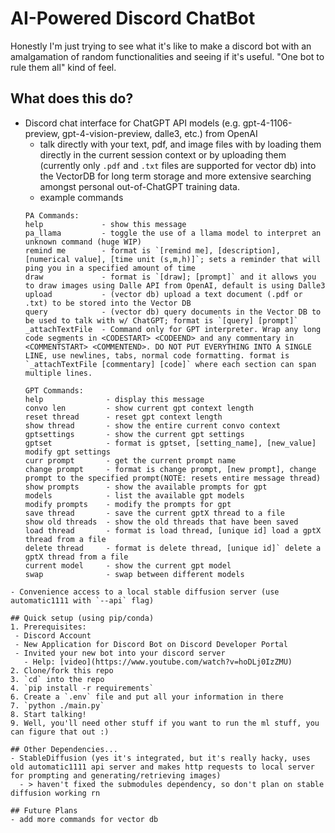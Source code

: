 # AI-Powered Discord ChatBot
Honestly I'm just trying to see what it's like to make a discord bot with an amalgamation of random functionalities and seeing if it's useful. "One bot to rule them all" kind of feel.

## What does this do?
- Discord chat interface for ChatGPT API models (e.g. gpt-4-1106-preview, gpt-4-vision-preview, dalle3, etc.) from OpenAI
  - talk directly with your text, pdf, and image files with by loading them directly in the current session context or by uploading them (currently only `.pdf` and `.txt` files are supported for vector db) into the VectorDB for long term storage and more extensive searching amongst personal out-of-ChatGPT training data.
  - example commands
  ```
  PA Commands:
  help             - show this message
  pa_llama         - toggle the use of a llama model to interpret an unknown command (huge WIP)
  remind me        - format is `[remind me], [description], [numerical value], [time unit (s,m,h)]`; sets a reminder that will ping you in a specified amount of time
  draw             - format is `[draw]; [prompt]` and it allows you to draw images using Dalle API from OpenAI, default is using Dalle3
  upload           - (vector db) upload a text document (.pdf or .txt) to be stored into the Vector DB
  query            - (vector db) query documents in the Vector DB to be used to talk with w/ ChatGPT; format is `[query] [prompt]`
  _attachTextFile  - Command only for GPT interpreter. Wrap any long code segments in <CODESTART> <CODEEND> and any commentary in <COMMENTSTART> <COMMENTEND>. DO NOT PUT EVERYTHING INTO A SINGLE LINE, use newlines, tabs, normal code formatting. format is `_attachTextFile [commentary] [code]` where each section can span multiple lines.

  GPT Commands:
  help              - display this message
  convo len         - show current gpt context length
  reset thread      - reset gpt context length
  show thread       - show the entire current convo context
  gptsettings       - show the current gpt settings
  gptset            - format is gptset, [setting_name], [new_value] modify gpt settings
  curr prompt       - get the current prompt name
  change prompt     - format is change prompt, [new prompt], change prompt to the specified prompt(NOTE: resets entire message thread)
  show prompts      - show the available prompts for gpt
  models            - list the available gpt models
  modify prompts    - modify the prompts for gpt
  save thread       - save the current gptX thread to a file
  show old threads  - show the old threads that have been saved
  load thread       - format is load thread, [unique id] load a gptX thread from a file
  delete thread     - format is delete thread, [unique id]` delete a gptX thread from a file
  current model     - show the current gpt model
  swap              - swap between different models
```
- Convenience access to a local stable diffusion server (use automatic1111 with `--api` flag)

## Quick setup (using pip/conda)
1. Prerequisites:
 - Discord Account
 - New Application for Discord Bot on Discord Developer Portal
 - Invited your new bot into your discord server
   - Help: [video](https://www.youtube.com/watch?v=hoDLj0IzZMU) 
2. Clone/fork this repo
3. `cd` into the repo
4. `pip install -r requirements`
6. Create a `.env` file and put all your information in there
7. `python ./main.py`
8. Start talking!
9. Well, you'll need other stuff if you want to run the ml stuff, you can figure that out :)

## Other Dependencies...
- StableDiffusion (yes it's integrated, but it's really hacky, uses old automatic1111 api server and makes http requests to local server for prompting and generating/retrieving images)
  - > haven't fixed the submodules dependency, so don't plan on stable diffusion working rn

## Future Plans
- add more commands for vector db